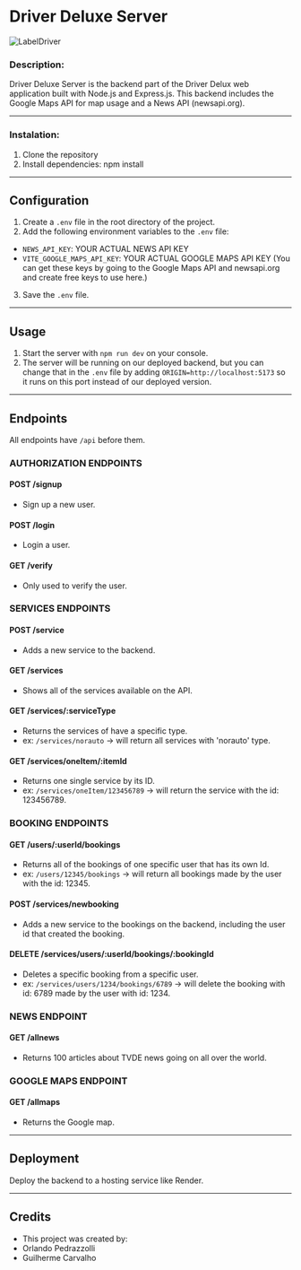 # Driver Deluxe Server

![LabelDriver](./src/hero2.png)

### Description:
Driver Deluxe Server is the backend part of the Driver Delux web application built with Node.js and Express.js.
This backend includes the Google Maps API for map usage and a News API (newsapi.org).


---


### Instalation:
1. Clone the repository
2. Install dependencies: npm install


---


## Configuration

1. Create a `.env` file in the root directory of the project.
2. Add the following environment variables to the `.env` file:
- `NEWS_API_KEY`: YOUR ACTUAL NEWS API KEY
- `VITE_GOOGLE_MAPS_API_KEY`: YOUR ACTUAL GOOGLE MAPS API KEY
  (You can get these keys by going to the Google Maps API and newsapi.org and create free keys to use here.)
3. Save the `.env` file.

---

## Usage

1. Start the server with `npm run dev` on your console.
2. The server will be running on our deployed backend, but you can change that in the `.env` file by adding `ORIGIN=http://localhost:5173` so it runs on this port instead of our deployed version.

---

## Endpoints

All endpoints have `/api` before them.

### AUTHORIZATION ENDPOINTS

#### POST /signup
- Sign up a new user.

#### POST /login
- Login a user.

#### GET /verify
- Only used to verify the user.

### SERVICES ENDPOINTS

#### POST /service
- Adds a new service to the backend.

#### GET /services
- Shows all of the services available on the API.

#### GET /services/:serviceType
- Returns the services of have a specific type.
- ex: `/services/norauto` -> will return all services with 'norauto' type.

#### GET /services/oneItem/:itemId
- Returns one single service by its ID.
- ex: `/services/oneItem/123456789` -> will return the service with the id: 123456789.

### BOOKING ENDPOINTS

#### GET /users/:userId/bookings
- Returns all of the bookings of one specific user that has its own Id.
- ex: `/users/12345/bookings` -> will return all bookings made by the user with the id: 12345.

#### POST /services/newbooking
- Adds a new service to the bookings on the backend, including the user id that created the booking.

#### DELETE /services/users/:userId/bookings/:bookingId
- Deletes a specific booking from a specific user.
- ex: `/services/users/1234/bookings/6789` -> will delete the booking with id: 6789 made by the user with id: 1234.

### NEWS ENDPOINT

#### GET /allnews
- Returns 100 articles about TVDE news going on all over the world.

### GOOGLE MAPS ENDPOINT

#### GET /allmaps
- Returns the Google map.

---

## Deployment

Deploy the backend to a hosting service like Render.

---

## Credits

- This project was created by:
- Orlando Pedrazzolli
- Guilherme Carvalho

